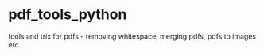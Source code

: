 # pdf_tools_python
tools and trix for pdfs - removing whitespace, merging pdfs, pdfs to images etc.
